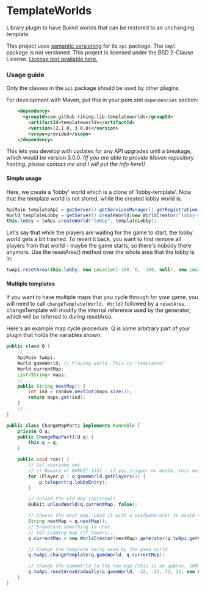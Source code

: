 TemplateWorlds
==============

Library plugin to have Bukkit worlds that can be restored to an unchanging template.

This project uses [semantic versioning](http://semver.org/spec/v2.0.0.html) for its `api` package. The `impl` package is not versioned.
This project is licensed under the BSD 2-Clause License. [License text available here.](http://opensource.org/licenses/BSD-2-Clause)

### Usage guide
Only the classes in the `api` package should be used by other plugins.

For development with Maven, put this in your pom.xml `dependencies` section:
```xml
    <dependency>
      <groupId>com.github.riking.lib.templateworlds</groupId>
    	<artifactId>templateworlds</artifactId>
    	<version>[2.1.0, 3.0.0)</version>
    	<scope>provided</scope>
    </dependency>
```
This lets you develop with updates for any API upgrades until a breakage, which would be version 3.0.0.
*(If you are able to provide Maven repository hosting, please contact me and I will put the info here!)*


#### Simple usage
Here, we create a 'lobby' world which is a clone of 'lobby-template'. Note that the template world is not stored, while the created lobby world is. 
```java
ApiMain templateApi = getServer().getServicesManager().getRegistration(ApiMain.class).getProvider();
World templateLobby = getServer().createWorld(new WorldCreator("lobby-template"));
this.lobby = twApi.createWorld("lobby", templateLobby);
```
Let's say that while the players are waiting for the game to start, the lobby world gets a bit trashed. To revert it back, you want to first remove all players from that world - maybe the game starts, so there's nobody there anymore.
Use the resetArea() method over the whole area that the lobby is in:
```java
twApi.resetArea(this.lobby, new Location(-100, 0, -100, null), new Location(100, 0, 100, null));
```

#### Multiple templates
If you want to have multiple maps that you cycle through for your game, you will need to call `changeTemplate(World, World)` followed by a `resetArea`.
changeTemplate will modify the internal reference used by the generator, which will be referred to during resetArea.

Here's an example map cycle procedure. Q is some arbitrary part of your plugin that holds the variables shown.
```java
public class Q {
    // ...
    ApiMain twApi;
    World gameWorld; // Playing world. This is 'templated'
    World currentMap;
    List<String> maps;
    // ...
    public String nextMap() {
        int ind = random.nextInt(maps.size());
        return maps.get(ind);
    }
    // ...
}

public class ChangeMapPart1 implements Runnable {
    private Q q;
    public ChangeMapPart1(Q q) {
        this.q = q;
    }

    public void run() {
        // Get everyone out
        // !! Beware of BUKKIT-1331 - if you trigger on death, this must be run through scheduler
        for (Player p : q.gameWorld.getPlayers()) {
            p.teleport(q.lobbyEntry);
        }

        // Unload the old map (optional)
        Bukkit.unloadWorld(q.currentMap, false);

        // Choose the next map. Load it with a VoidGenerator to avoid save inflation. 
        String nextMap = q.nextMap();
        // broadcast something in chat
        // [G] Loading map ctf_towers...
        q.currentMap = new WorldCreator(nextMap).generator(q.twApi.getVoidGenerator());

        // Change the template being used by the game world
        q.twApi.changeTemplate(q.gameWorld, q.currentMap);

        // Change the GameWorld to the new map (this is an approx. 1000x1000 area - (-512, +512))
        q.twApi.resetAreaGradually(q.gameWorld, -32, -32, 32, 32, new ChangeMapPart2(q));
    }
}

```
